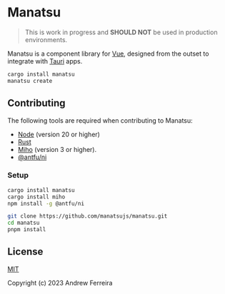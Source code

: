 # Manatsu

> This is work in progress and **SHOULD NOT** be used in production environments.

Manatsu is a component library for [Vue](https://vuejs.org/), designed from the outset to integrate with [Tauri](https://tauri.app/) apps.

```bash
cargo install manatsu
manatsu create
```

## Contributing

The following tools are required when contributing to Manatsu:

- [Node](https://nodejs.org) (version 20 or higher)
- [Rust](https://www.rust-lang.org/tools/install)
- [Miho](https://crates.io/crates/miho) (version 3 or higher).
- [@antfu/ni](https://github.com/antfu/ni)

### Setup

```bash
cargo install manatsu
cargo install miho
npm install -g @antfu/ni

git clone https://github.com/manatsujs/manatsu.git
cd manatsu
pnpm install
```

## License

[MIT](https://raw.githubusercontent.com/manatsujs/manatsu/main/LICENSE)

Copyright (c) 2023 Andrew Ferreira
